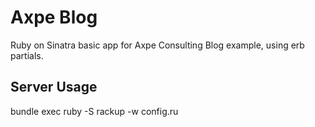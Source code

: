 Axpe Blog
=========

Ruby on Sinatra basic app for Axpe Consulting Blog example, using erb partials.

Server Usage
-----------
   bundle exec ruby -S rackup -w config.ru
